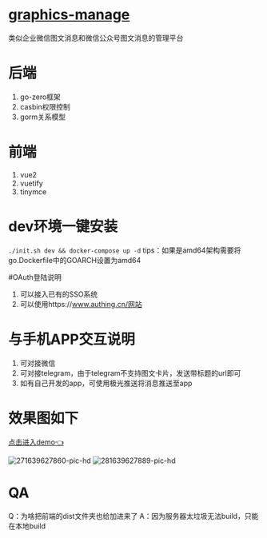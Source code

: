 # [graphics-manage](https://graphics.huangtaohome.top/example)
类似企业微信图文消息和微信公众号图文消息的管理平台

# 后端

1. go-zero框架
2. casbin权限控制
3. gorm关系模型

# 前端

1. vue2
2. vuetify
3. tinymce

# dev环境一键安装

`./init.sh dev && docker-compose up -d`
tips：如果是amd64架构需要将go.Dockerfile中的GOARCH设置为amd64

#OAuth登陆说明
1. 可以接入已有的SSO系统
2. 可以使用https://www.authing.cn/网站

# 与手机APP交互说明
1. 可对接微信
2. 可对接telegram，由于telegram不支持图文卡片，发送带标题的url即可
3. 如有自己开发的app，可使用极光推送将消息推送至app

# 效果图如下
[点击进入demo👈](https://graphics.huangtaohome.top/example)

<img src="https://i.ibb.co/jw2CvxJ/271639627860-pic-hd.png" alt="271639627860-pic-hd" border="0">
<img src="https://i.ibb.co/Gcq3JmG/281639627889-pic-hd.png" alt="281639627889-pic-hd" border="0">

# QA
Q：为啥把前端的dist文件夹也给加进来了
A：因为服务器太垃圾无法build，只能在本地build
